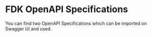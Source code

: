 # FDK OpenAPI Specifications

You can find two OpenAPI Specifications which can be imported on Swagger UI and used.
